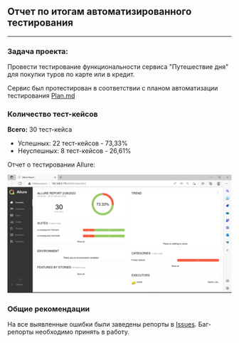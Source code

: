 ## Отчет по итогам автоматизированного тестирования
___

### Задача проекта:
Провести тестирование функциональности сервиса "Путешествие дня" для покупки туров по карте или в кредит.

Сервис был протестирован в соответствии с планом автоматизации тестирования [Plan.md](https://github.com/datska/Diplom/blob/master/docs/Plan.md)


### Количество тест-кейсов

**Всего:** 30 тест-кейса
- Успешных: 22 тест-кейсов - 73,33%
- Неуспешных: 8 тест-кейсов - 26,61%

Отчет о тестировании Allure:

![Allure_Report](https://github.com/datska/Diplom/blob/master/docs/img.png)



### Общие рекомендации
На все выявленные ошибки были заведены репорты в [Issues](https://github.com/datska/Diplom/issues). Баг-репорты необходимо принять в работу.

